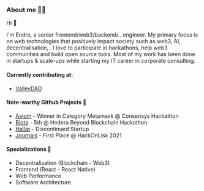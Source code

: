 ### About me 👨‍💻

Hi 👋

I'm Endro, a senior frontend/web3/backend/.. engineer. My primary focus is on web technologies that positively impact society such as web3, AI, decentralisation, <insert other hype technology>. I love to participate in hackathons, help web3 communities and build open source tools. Most of my work has been done in startups & scale-ups while starting my IT career in corporate consulting. 

#### Currently contributing at:

* [ValleyDAO](https://valleydao.bio/)

#### Note-worthy Github Projects 🔭

* [Axiom](https://github.com/endrohq/axiom) - Winner in Category Metamask @ Consensys Hackathon
* [Biota](https://github.com/endrohq/biota-ui) - 5th @ Hedera Beyond Blockchain Hackathon
* [Hallar](https://hallar.io) - Discontinued Startup
* [Journals](https://devpost.com/software/journals) - First Place @ HackOnLisk 2021


#### Specializations 🌱

* Decentralisation (Blockchain - Web3)
* Frontend (React - React Native)
* Web Performance
* Software Architecture
